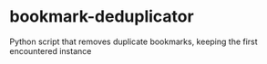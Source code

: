 # bookmark-deduplicator
Python script that removes duplicate bookmarks, keeping the first encountered instance

